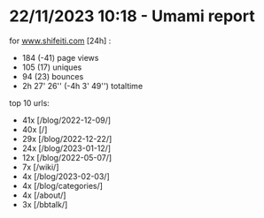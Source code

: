 # 22/11/2023 10:18 - Umami report
for www.shifeiti.com [24h] :

 - 184 (-41) page views
 - 105 (17) uniques
 - 94 (23) bounces
 - 2h 27' 26'' (-4h 3' 49'') totaltime


top 10 urls:
 - 41x [/blog/2022-12-09/]
 - 40x [/]
 - 29x [/blog/2022-12-22/]
 - 24x [/blog/2023-01-12/]
 - 12x [/blog/2022-05-07/]
 - 7x [/wiki/]
 - 4x [/blog/2023-02-03/]
 - 4x [/blog/categories/]
 - 4x [/about/]
 - 3x [/bbtalk/]


